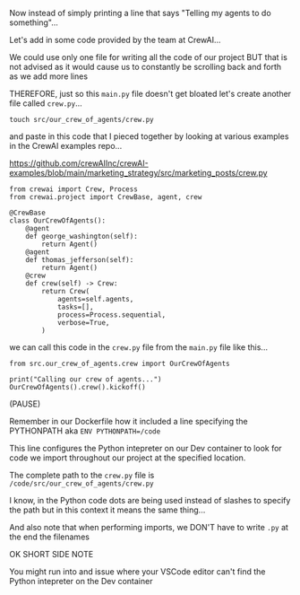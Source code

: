 Now instead of simply printing a line that says "Telling my agents to do something"...

Let's add in some code provided by the team at CrewAI...

We could use only one file for writing all the code of our project BUT that is not advised as it would cause us to constantly be scrolling back and forth as we add more lines

THEREFORE, just so this `main.py` file doesn't get bloated let's create another file called `crew.py`...

```
touch src/our_crew_of_agents/crew.py
```

and paste in this code that I pieced together by looking at various examples in the CrewAI examples repo...

https://github.com/crewAIInc/crewAI-examples/blob/main/marketing_strategy/src/marketing_posts/crew.py

```add to src/our_crew_of_agents/crew.py
from crewai import Crew, Process
from crewai.project import CrewBase, agent, crew

@CrewBase
class OurCrewOfAgents():
	@agent
	def george_washington(self):
		return Agent()
	@agent
	def thomas_jefferson(self):
		return Agent()
	@crew
	def crew(self) -> Crew:
		return Crew(
			agents=self.agents,
			tasks=[],
			process=Process.sequential,
			verbose=True,
		)
```

we can call this code in the `crew.py` file from the `main.py` file like this...

```update src/our_crew_of_agents/main.py
from src.our_crew_of_agents.crew import OurCrewOfAgents

print("Calling our crew of agents...")
OurCrewOfAgents().crew().kickoff()
```

(PAUSE)

Remember in our Dockerfile how it included a line specifying the PYTHONPATH aka `ENV PYTHONPATH=/code`

This line configures the Python intepreter on our Dev container to look for code we import throughout our project at the specified location.

The complete path to the `crew.py` file is `/code/src/our_crew_of_agents/crew.py`

I know, in the Python code dots are being used instead of slashes to specify the path but in this context it means the same thing...

And also note that when performing imports, we DON'T have to write `.py` at the end the filenames

OK SHORT SIDE NOTE

You might run into and issue where your VSCode editor can't find the Python intepreter on the Dev container

